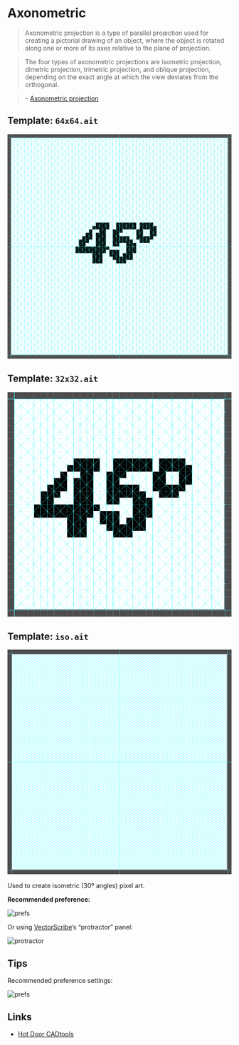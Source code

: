 # Axonometric

> Axonometric projection is a type of parallel projection used for creating a pictorial drawing of an object, where the object is rotated along one or more of its axes relative to the plane of projection.

> The four types of axonometric projections are isometric projection, dimetric projection, trimetric projection, and oblique projection, depending on the exact angle at which the view deviates from the orthogonal.

> – [Axonometric projection](http://en.wikipedia.org/wiki/Axonometric_projection)

## Template: `64x64.ait`

![64x64](64x64.png)

## Template: `32x32.ait`

![32x32](32x32.png)

## Template: `iso.ait`

![iso](iso.png)

Used to create isometric (30º angles) pixel art.

**Recommended preference:**

![prefs](https://cloud.githubusercontent.com/assets/218624/7808217/959eb1b2-0346-11e5-8374-60901433dc60.jpg)

Or using [VectorScribe](http://www.astutegraphics.com/software/vectorscribe/)’s “protractor” panel:

![protractor](https://cloud.githubusercontent.com/assets/218624/7808216/959ac55c-0346-11e5-8c89-2b478fd23ca0.jpg)

## Tips

Recommended preference settings:

![prefs](https://cloud.githubusercontent.com/assets/218624/7830147/7f363db0-03fe-11e5-9855-6706f60539ed.png)

## Links

* [Hot Door CADtools](https://www.hotdoor.com/cadtools)
